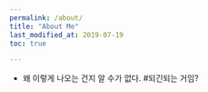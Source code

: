 ```yaml
---
permalink: /about/
title: "About Me"
last_modified_at: 2019-07-19
toc: true

---
```


- 왜 이렇게 나오는 건지 알 수가 없다.
#되긴되는 거임?
